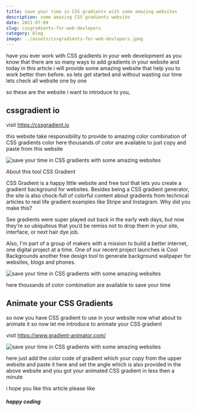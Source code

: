 ```yaml
---
title: save your time in CSS gradients with some amazing websites
description: some amazing CSS gradients website
date: 2021-07-09
slug: cssgradients-for-web-devlopers
category: blog
image: ../assets/cssgradients-for-web-devlopers.jpeg
---
```


have you ever work with CSS gradients in your web development as you know that there are so many ways to add gradients in your website and today in this article i will provide some amazing website that help you to work better then before. so lets get started and without wasting our time lets check all website one by one

so these are the website i want to introduce to you,

## cssgradient io

visit https://cssgradient.io

this website take responsibility to provide to amazing color combination of CSS gradients color here thousands of color are available to just copy and paste from this website

![save your time in CSS gradients with some amazing websites](https://cdn.hashnode.com/res/hashnode/image/upload/v1616730750108/Hd9PWnTw6.png)

About this tool
CSS Gradient

CSS Gradient is a happy little website and free tool that lets you create a gradient background for websites. Besides being a CSS gradient generator, the site is also chock-full of colorful content about gradients from technical articles to real life gradient examples like Stripe and Instagram.
Why did you make this?

See gradients were super played out back in the early web days, but now they’re so ubiquitous that you’d be remiss not to drop them in your site, interface, or next hair dye job.

Also, I'm part of a group of makers with a mission to build a better internet, one digital project at a time. One of our recent project launches is Cool Backgrounds another free design tool to generate background wallpaper for websites, blogs and phones.

![save your time in CSS gradients with some amazing websites](https://cdn.hashnode.com/res/hashnode/image/upload/v1616730855865/Zd7yB4Txo.png)

here thousands of color combination are available to save your time

## Animate your CSS Gradients

so now you have CSS gradient to use in your website now what about to animate it so now let me introduce to animate your CSS gradient

visit https://www.gradient-animator.com/

![save your time in CSS gradients with some amazing websites](https://cdn.hashnode.com/res/hashnode/image/upload/v1616731134347/eya3EeKXM.png)

here just add the color code of gradient which your copy from the upper website and paste it here and set the angle which is also provided in the above website and you got your animated CSS gradient in less then a minute

i hope you like this article please like

##### happy coding
